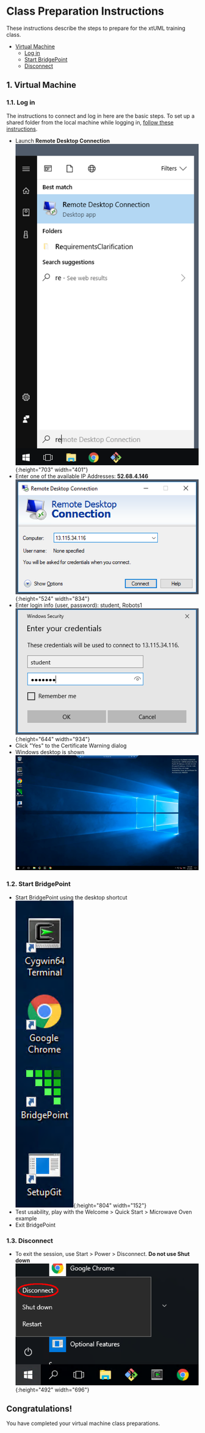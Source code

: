 # Class Preparation Instructions

These instructions describe the steps to prepare for the 
xtUML training class.   

* [Virtual Machine](#1.)
  * [Log in](#1.1.)
  * [Start BridgePoint](#1.2.)
  * [Disconnect](#1.3.)

## <a id="1."></a> 1. Virtual Machine 

### <a id="1.1."></a> 1.1. Log in
The instructions to connect and log in here are the basic steps.  To set up
a shared folder from the local machine while logging in, [follow these instructions](connect_shared_folders.html).  

* Launch __Remote Desktop Connection__   
![Launching Remote Desktop](img/Launching_Remote_Desktop.png){:height="703" width="401"}  
* Enter one of the available IP Addresses: __52.68.4.146__     
![IP entry](img/rdc_IP_entry.png){:height="524" width="834"}  
* Enter login info (user, password): student, Robots1   
![User login](img/rdc_user_login.png){:height="644" width="934"}  
* Click "Yes" to the Certificate Warning dialog   
* Windows desktop is shown   
![Desktop](img/desktop.png)

### <a id="1.2."></a> 1.2. Start BridgePoint
* Start BridgePoint using the desktop shortcut   
![Desktop](img/vm_desktop_tools.png){:height="804" width="152"}
* Test usability, play with the Welcome > Quick Start > Microwave Oven example  
* Exit BridgePoint  

### <a id="1.3."></a> 1.3. Disconnect
* To exit the session, use Start > Power > Disconnect.  __Do not use Shut down__  
![Disconnecting](img/vm_disconnect.png){:height="492" width="696"}

## Congratulations!

You have completed your virtual machine class preparations.
